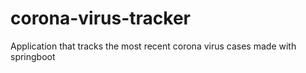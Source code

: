 # corona-virus-tracker
Application that tracks the most recent corona virus cases made with springboot
